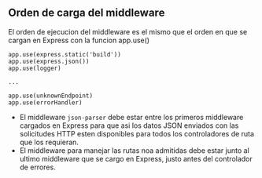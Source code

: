 ## Orden de carga del middleware

El orden de ejecucion del middleware es el mismo que el orden en que se cargan en Express con la funcion app.use()

    app.use(express.static('build'))
    app.use(express.json())
    app.use(logger)

    ...

    app.use(unknownEndpoint)
    app.use(errorHandler)

- El middleware `json-parser` debe estar entre los primeros middleware cargados en Express para que asi los datos JSON enviados con las solicitudes HTTP esten disponibles para todos los controladores de ruta que los requieran.
- El middleware para manejar las rutas noa admitidas debe estar junto al ultimo middleware que se cargo en Express, justo antes del controlador de errores.